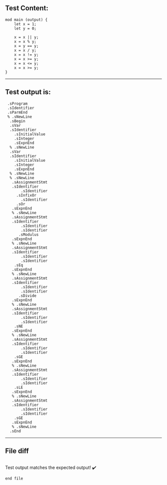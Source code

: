 
Test Content: 
-------------------------
```
mod main (output) {
    let x = 1;
    let y = 0;

    x = x || y;
    x = x % y;
    x = y == y;
    x = x / y;
    x = x != y;
    x = x >= y;
    x = x <= y;
    x = x >= y;
}
```
------------------------
Test output is: 
-------------------------
```
 .sProgram
 .sIdentifier
 .sParmEnd
 % .sNewLine
  .sBegin
  .sVar
  .sIdentifier
    .sInitialValue
    .sInteger
    .sExpnEnd
  % .sNewLine
  .sVar
  .sIdentifier
    .sInitialValue
    .sInteger
    .sExpnEnd
  % .sNewLine
  % .sNewLine
   .sAssignmentStmt
   .sIdentifier
       .sIdentifier
     .sInfixOr
       .sIdentifier
     .sOr
   .sExpnEnd
   % .sNewLine
   .sAssignmentStmt
   .sIdentifier
       .sIdentifier
       .sIdentifier
      .sModulus
   .sExpnEnd
   % .sNewLine
   .sAssignmentStmt
   .sIdentifier
       .sIdentifier
       .sIdentifier
    .sEq
   .sExpnEnd
   % .sNewLine
   .sAssignmentStmt
   .sIdentifier
       .sIdentifier
       .sIdentifier
      .sDivide
   .sExpnEnd
   % .sNewLine
   .sAssignmentStmt
   .sIdentifier
       .sIdentifier
       .sIdentifier
    .sNE
   .sExpnEnd
   % .sNewLine
   .sAssignmentStmt
   .sIdentifier
       .sIdentifier
       .sIdentifier
    .sGE
   .sExpnEnd
   % .sNewLine
   .sAssignmentStmt
   .sIdentifier
       .sIdentifier
       .sIdentifier
    .sLE
   .sExpnEnd
   % .sNewLine
   .sAssignmentStmt
   .sIdentifier
       .sIdentifier
       .sIdentifier
    .sGE
   .sExpnEnd
   % .sNewLine
  .sEnd

```
------------------------

File diff
-------------------------
```diff

```
Test output matches the expected output! :heavy_check_mark:

```
end file
